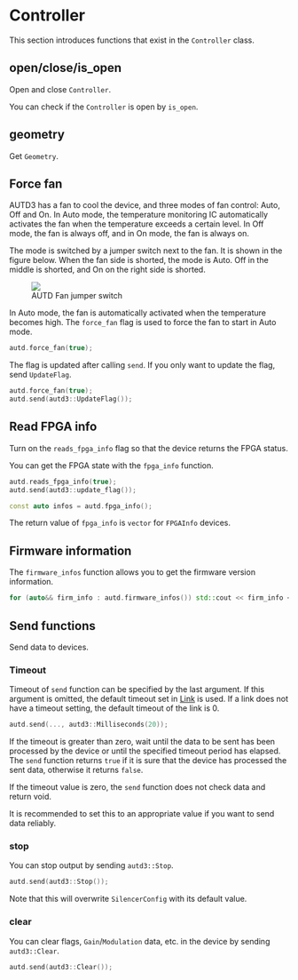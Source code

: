 # Controller

This section introduces functions that exist in the `Controller` class.

## open/close/is_open

Open and close `Controller`.

You can check if the `Controller` is open by `is_open`.

## geometry

Get `Geometry`.

## Force fan

AUTD3 has a fan to cool the device, and three modes of fan control: Auto, Off and On.
In Auto mode, the temperature monitoring IC automatically activates the fan when the temperature exceeds a certain level. 
In Off mode, the fan is always off, and in On mode, the fan is always on.

The mode is switched by a jumper switch next to the fan.
It is shown in the figure below.
When the fan side is shorted, the mode is Auto.
Off in the middle is shorted, and On on the right side is shorted.

<figure>
  <img src="../fig/Users_Manual/fan.jpg"/>
  <figcaption>AUTD Fan jumper switch</figcaption>
</figure>

In Auto mode, the fan is automatically activated when the temperature becomes high.
The `force_fan` flag is used to force the fan to start in Auto mode.

```cpp
autd.force_fan(true);
```

The flag is updated after calling `send`.
If you only want to update the flag, send `UpdateFlag`.

```cpp
autd.force_fan(true);
autd.send(autd3::UpdateFlag());
```

## Read FPGA info

Turn on the `reads_fpga_info` flag so that the device returns the FPGA status.

You can get the FPGA state with the `fpga_info` function.

```cpp
autd.reads_fpga_info(true);
autd.send(autd3::update_flag());

const auto infos = autd.fpga_info();
```

The return value of `fpga_info` is `vector` for `FPGAInfo` devices.


## Firmware information

The `firmware_infos` function allows you to get the firmware version information.

```cpp
for (auto&& firm_info : autd.firmware_infos()) std::cout << firm_info << std::endl;
```

## Send functions

Send data to devices.

### Timeout

Timeout of `send` function can be specified by the last argument.
If this argument is omitted, the default timeout set in [Link](./link.md) is used.
If a link does not have a timeout setting, the default timeout of the link is 0.

```cpp
autd.send(..., autd3::Milliseconds(20));
```

If the timeout is greater than zero, wait until the data to be sent has been processed by the device or until the specified timeout period has elapsed.
The `send` function returns `true` if it is sure that the device has processed the sent data, otherwise it returns `false`.

If the timeout value is zero, the `send` function does not check data and return void.

It is recommended to set this to an appropriate value if you want to send data reliably.

### stop

You can stop output by sending `autd3::Stop`.

```cpp
autd.send(autd3::Stop());
```

Note that this will overwrite `SilencerConfig` with its default value.

### clear

You can clear flags, `Gain`/`Modulation` data, etc. in the device by sending `autd3::Clear`.

```cpp
autd.send(autd3::Clear());
```
